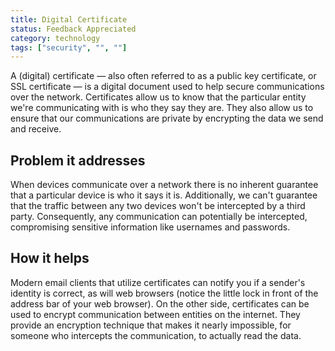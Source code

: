 ```yaml
---
title: Digital Certificate
status: Feedback Appreciated
category: technology
tags: ["security", "", ""]
---
```



A (digital) certificate — also often referred to as a public key certificate, or SSL certificate — is a digital document used to help secure communications over the network. 
Certificates allow us to know that the particular entity we're communicating with is who they say they are.
They also allow us to ensure that our communications are private by encrypting the data we send and receive.

## Problem it addresses

When devices communicate over a network there is no inherent guarantee that a particular device is who it says it is.
Additionally, we can't guarantee that the traffic between any two devices won't be intercepted by a third party.
Consequently, any communication can potentially be intercepted, compromising sensitive information like usernames and passwords. 

## How it helps

Modern email clients that utilize certificates can notify you if a sender's identity is correct, as will web browsers (notice the little lock in front of the address bar of your web browser).
On the other side, certificates can be used to encrypt communication between entities on the internet.
They provide an encryption technique that makes it nearly impossible, for someone who intercepts the communication, to actually read the data.
